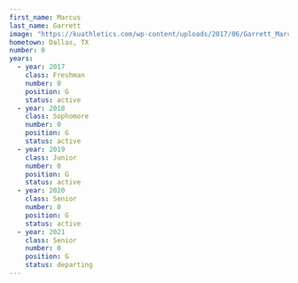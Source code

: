 ```yaml
---
first_name: Marcus
last_name: Garrett
image: "https://kuathletics.com/wp-content/uploads/2017/06/Garrett_Marcus_06232017-745x1024.jpg"
hometown: Dallas, TX
number: 0
years:
  - year: 2017
    class: Freshman
    number: 0
    position: G
    status: active
  - year: 2018
    class: Sophomore
    number: 0
    position: G
    status: active
  - year: 2019
    class: Junior
    number: 0
    position: G
    status: active
  - year: 2020
    class: Senior
    number: 0
    position: G
    status: active
  - year: 2021
    class: Senior
    number: 0
    position: G
    status: departing
---
```


